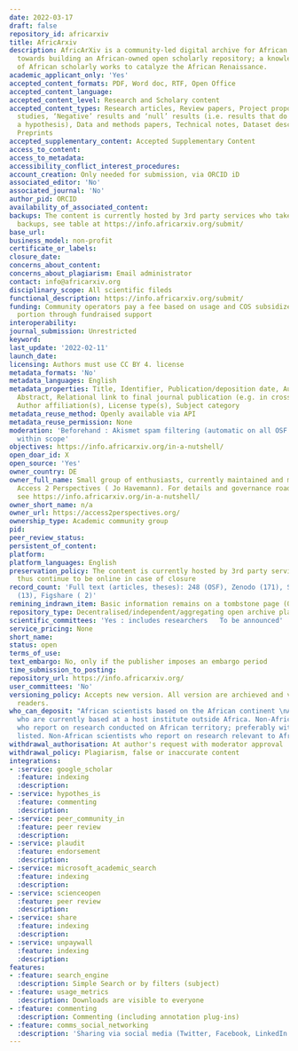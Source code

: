 ```yaml
---
date: 2022-03-17
draft: false
repository_id: africarxiv
title: AfricArxiv
description: AfricArXiv is a community-led digital archive for African research, working
  towards building an African-owned open scholarly repository; a knowledge commons
  of African scholarly works to catalyze the African Renaissance.
academic_applicant_only: 'Yes'
accepted_content_formats: PDF, Word doc, RTF, Open Office
accepted_content_language:
accepted_content_level: Research and Scholary content
accepted_content_types: Research articles, Review papers, Project proposals, Case
  studies, ‘Negative’ results and ‘null’ results (i.e. results that do not support
  a hypothesis), Data and methods papers, Technical notes, Dataset description papers,
  Preprints
accepted_supplementary_content: Accepted Supplementary Content
access_to_content:
access_to_metadata:
accessibility_conflict_interest_procedures:
account_creation: Only needed for submission, via ORCID iD
associated_editor: 'No'
associated_journal: 'No'
author_pid: ORCID
availability_of_associated_content:
backups: The content is currently hosted by 3rd party services who take care of the
  backups, see table at https://info.africarxiv.org/submit/
base_url:
business_model: non-profit
certificate_or_labels:
closure_date:
concerns_about_content:
concerns_about_plagiarism: Email administrator
contact: info@africarxiv.org
disciplinary_scope: All scientific fileds
functional_description: https://info.africarxiv.org/submit/
funding: Community operators pay a fee based on usage and COS subsidizes the other
  portion through fundraised support
interoperability:
journal_submission: Unrestricted
keyword:
last_update: '2022-02-11'
launch_date:
licensing: Authors must use CC BY 4. license
metadata_formats: 'No'
metadata_languages: English
metadata_properties: Title, Identifier, Publication/deposition date, Author name(s),
  Abstract, Relational link to final journal publication (e.g. in crossref metadata),
  Author affiliation(s), License type(s), Subject category
metadata_reuse_method: Openly available via API
metadata_reuse_permission: None
moderation: 'Beforehand : Akismet spam filtering (automatic on all OSF content), Content
  within scope'
objectives: https://info.africarxiv.org/in-a-nutshell/
open_doar_id: X
open_source: 'Yes'
owner_country: DE
owner_full_name: Small group of enthusiasts, currently maintained and managed via
  Access 2 Perspectives ( Jo Havemann). For details and governance roadmap/vision
  see https://info.africarxiv.org/in-a-nutshell/
owner_short_name: n/a
owner_url: https://access2perspectives.org/
ownership_type: Academic community group
pid:
peer_review_status:
persistent_of_content:
platform:
platform_languages: English
preservation_policy: The content is currently hosted by 3rd party services and will
  thus continue to be online in case of closure
record_count: 'Full text (articles, theses): 248 (OSF), Zenodo (171), ScienceOpen
  (13), Figshare ( 2)'
remining_indrawn_item: Basic information remains on a tombstone page (OSF)
repository_type: Decentralised/independent/aggregating open archive platform
scientific_committees: 'Yes : includes researchers   To be announced'
service_pricing: None
short_name:
status: open
terms_of_use:
text_embargo: No, only if the publisher imposes an embargo period
time_submission_to_posting:
repository_url: https://info.africarxiv.org/
user_committees: 'No'
versioning_policy: Accepts new version. All version are archieved and visible for
  readers.
who_can_deposit: "African scientists based on the African continent \nAfrican scientists
  who are currently based at a host institute outside Africa. Non-African scientists
  who report on research conducted on African territory; preferably with African co-authors
  listed. Non-African scientists who report on research relevant to African affairs"
withdrawal_authorisation: At author's request with moderator approval
withdrawal_policy: Plagiarism, false or inaccurate content
integrations:
- :service: google_scholar
  :feature: indexing
  :description:
- :service: hypothes_is
  :feature: commenting
  :description:
- :service: peer_community_in
  :feature: peer review
  :description:
- :service: plaudit
  :feature: endorsement
  :description:
- :service: microsoft_academic_search
  :feature: indexing
  :description:
- :service: scienceopen
  :feature: peer review
  :description:
- :service: share
  :feature: indexing
  :description:
- :service: unpaywall
  :feature: indexing
  :description:
features:
- :feature: search_engine
  :description: Simple Search or by filters (subject)
- :feature: usage_metrics
  :description: Downloads are visible to everyone
- :feature: commenting
  :description: Commenting (including annotation plug-ins)
- :feature: comms_social_networking
  :description: 'Sharing via social media (Twitter, Facebook, LinkedIn and mail)      https://twitter.com/AfricArxiv'
---
```



